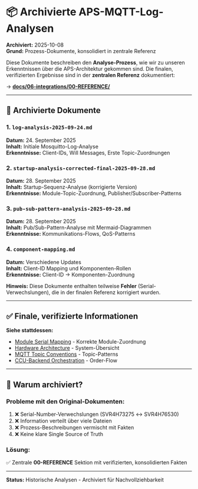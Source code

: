# 📦 Archivierte APS-MQTT-Log-Analysen

**Archiviert:** 2025-10-08  
**Grund:** Prozess-Dokumente, konsolidiert in zentrale Referenz

Diese Dokumente beschreiben den **Analyse-Prozess**, wie wir zu unseren Erkenntnissen über die APS-Architektur gekommen sind. Die finalen, verifizierten Ergebnisse sind in der **zentralen Referenz** dokumentiert:

→ **[docs/06-integrations/00-REFERENCE/](../../../06-integrations/00-REFERENCE/README.md)**

---

## 📄 Archivierte Dokumente

### 1. `log-analysis-2025-09-24.md`
**Datum:** 24. September 2025  
**Inhalt:** Initiale Mosquitto-Log-Analyse  
**Erkenntnisse:** Client-IDs, Will Messages, Erste Topic-Zuordnungen

### 2. `startup-analysis-corrected-final-2025-09-28.md`
**Datum:** 28. September 2025  
**Inhalt:** Startup-Sequenz-Analyse (korrigierte Version)  
**Erkenntnisse:** Module-Topic-Zuordnung, Publisher/Subscriber-Patterns

### 3. `pub-sub-pattern-analysis-2025-09-28.md`
**Datum:** 28. September 2025  
**Inhalt:** Pub/Sub-Pattern-Analyse mit Mermaid-Diagrammen  
**Erkenntnisse:** Kommunikations-Flows, QoS-Patterns

### 4. `component-mapping.md`
**Datum:** Verschiedene Updates  
**Inhalt:** Client-ID Mapping und Komponenten-Rollen  
**Erkenntnisse:** Client-ID → Komponenten-Zuordnung

**Hinweis:** Diese Dokumente enthalten teilweise **Fehler** (Serial-Verwechslungen), die in der finalen Referenz korrigiert wurden.

---

## ✅ Finale, verifizierte Informationen

**Siehe stattdessen:**
- [Module Serial Mapping](../../../06-integrations/00-REFERENCE/module-serial-mapping.md) - Korrekte Module-Zuordnung
- [Hardware Architecture](../../../06-integrations/00-REFERENCE/hardware-architecture.md) - System-Übersicht
- [MQTT Topic Conventions](../../../06-integrations/00-REFERENCE/mqtt-topic-conventions.md) - Topic-Patterns
- [CCU-Backend Orchestration](../../../06-integrations/00-REFERENCE/ccu-backend-orchestration.md) - Order-Flow

---

## 🎯 Warum archiviert?

### **Probleme mit den Original-Dokumenten:**
1. ❌ Serial-Number-Verwechslungen (SVR4H73275 ↔ SVR4H76530)
2. ❌ Information verteilt über viele Dateien
3. ❌ Prozess-Beschreibungen vermischt mit Fakten
4. ❌ Keine klare Single Source of Truth

### **Lösung:**
✅ Zentrale **00-REFERENCE** Sektion mit verifizierten, konsolidierten Fakten

---

**Status:** Historische Analysen - Archiviert für Nachvollziehbarkeit









